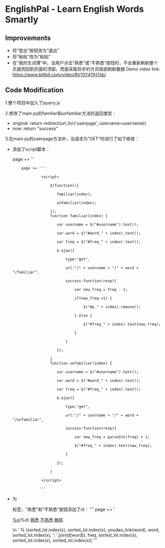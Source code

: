 # EnglishPal - Learn English Words Smartly

## Improvements
- 将“登出”按钮改为“退出”
- 将“粘帖”改为“粘贴”
- 在“我的生词薄”中，当用户点击“熟悉”或“不熟悉”按钮时，不会重新刷新整个页面而回到页面的顶部，而是采取异步的方式局部刷新数据
Demo video link: https://www.bilibili.com/video/BV1SY411H7sb/

## Code Modification
1.整个项目中加入了jquery.js

2.修改了main.py的familiar和unfamiliar方法的返回类型：
- original: return redirect(url_for('userpage', username=username))
- now: return "success"

3.在main.py的userpage方法中，当请求为"GET"时进行了如下修改：
- 添加了script脚本：
  
  page += '<script type="text/javascript" src="static/js/jquery.js"></script>'
  
          page += '''
          
                   <script>
                   
                       $(function(){
                       
                          familiar(index);
                          
                          unfamiliar(index);
                          
                       });
                       function familiar(index) {
                       
                          var username = $("#username").text();
                          
                          var word = $("#word_" + index).text();
                          
                          var freq = $("#freq_" + index).text();
                          
                          $.ajax({
                          
                              type:"get",
                              
                              url:"/" + username + "/" + word + "/familiar",
                              
                              success:function(resp){
                              
                                  var new_freq = freq - 1;
                                  
                                  if(new_freq <1) {
                                  
                                      $("#p_" + index).remove();
                                      
                                  } else {
                                  
                                      $("#freq_" + index).text(new_freq);
                                      
                                  }
                                  
                              }
                              
                          });
                          
                       }
                       function unfamiliar(index) {
                       
                          var username = $("#username").text();
                          
                          var word = $("#word_" + index).text();
                          
                          var freq = $("#freq_" + index).text();
                          
                          $.ajax({
                          
                              type:"get",
                              
                              url:"/" + username + "/" + word + "/unfamiliar",
                              
                              success:function(resp){
                              
                                  var new_freq = parseInt(freq) + 1;
                                  
                                  $("#freq_" + index).text(new_freq);
                                  
                              }
                              
                          });
                          
                       }
                       
                   </script>
                   
                  '''
- 为<p>标签，“熟悉”和“不熟悉”按钮添加了id：
  '''
  page += '<p id="p_%d" class="new-word" > <a class="btn btn-light" id="word_%d" href="%s" role="button">%s</a>(<a id="freq_%d" title="%s" >%d</a>) <a class="btn btn-success" href="javascript:void(0);" onclick="familiar(%d)" role="button">熟悉</a> <a class="btn btn-warning" href="javascript:void(0);" onclick="unfamiliar(%d)" role="button">不熟悉</a> <a class="btn btn-danger" href="del(%d)" role="button">删除</a> </p>\n ' % (sorted_lst.index(x), sorted_lst.index(x), youdao_link(word), word, sorted_lst.index(x), '; '.join(d[word]), freq, sorted_lst.index(x), sorted_lst.index(x), sorted_lst.index(x))
  '''
